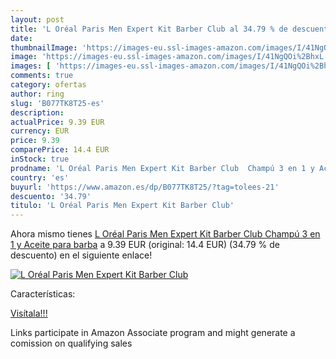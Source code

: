 ```yaml
---
layout: post
title: 'L Oréal Paris Men Expert Kit Barber Club al 34.79 % de descuento'
date: 
thumbnailImage: 'https://images-eu.ssl-images-amazon.com/images/I/41NgQOi%2BhxL._SL200_.jpg'
image: 'https://images-eu.ssl-images-amazon.com/images/I/41NgQOi%2BhxL._SL200_.jpg'
images: [ 'https://images-eu.ssl-images-amazon.com/images/I/41NgQOi%2BhxL._SL200_.jpg' ]
comments: true
category: ofertas
author: ring
slug: 'B077TK8T25-es'
description:
actualPrice: 9.39 EUR
currency: EUR
price: 9.39
comparePrice: 14.4 EUR
inStock: true
prodname: 'L Oréal Paris Men Expert Kit Barber Club  Champú 3 en 1 y Aceite para barba'
country: 'es'
buyurl: 'https://www.amazon.es/dp/B077TK8T25/?tag=tolees-21'
descuento: '34.79'
titulo: 'L Oréal Paris Men Expert Kit Barber Club'
---
```


Ahora mismo tienes [L Oréal Paris Men Expert Kit Barber Club  Champú 3 en 1 y Aceite para barba](https://www.amazon.es/dp/B077TK8T25/?tag=tolees-21) a 9.39 EUR (original: 14.4 EUR) (34.79 %  de descuento) en el siguiente enlace!

[![L Oréal Paris Men Expert Kit Barber Club](https://images-eu.ssl-images-amazon.com/images/I/41NgQOi%2BhxL._SL200_.jpg)](https://www.amazon.es/dp/B077TK8T25/?tag=tolees-21)

Características:


[Visítala!!!](https://www.amazon.es/dp/B077TK8T25/?tag=tolees-21)

Links participate in Amazon Associate program and might generate a comission on qualifying sales
